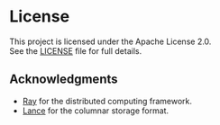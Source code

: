 # License

This project is licensed under the Apache License 2.0.  
See the [LICENSE](../LICENSE) file for full details.

## Acknowledgments

- [Ray](https://www.ray.io/) for the distributed computing framework.
- [Lance](https://lancedb.github.io/lance/) for the columnar storage format.